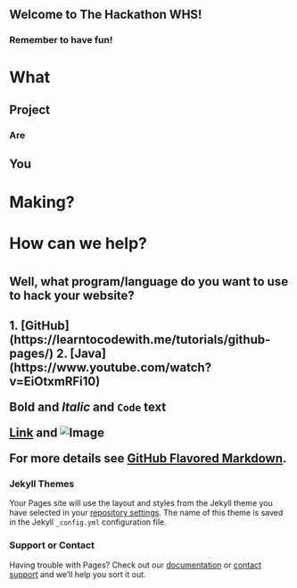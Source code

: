 ## Welcome to The Hackathon WHS!

### Remember to have fun!

# What
## Project
### Are
## You
# Making?

<H1>How can we help?<H1>
<h2>Well, what program/language do you want to use to hack your website?<h2>
1. [GitHub](https://learntocodewith.me/tutorials/github-pages/)
2. [Java](https://www.youtube.com/watch?v=EiOtxmRFi10)

**Bold** and _Italic_ and `Code` text

[Link](url) and ![Image](src)

For more details see [GitHub Flavored Markdown](https://guides.github.com/features/mastering-markdown/).

### Jekyll Themes

Your Pages site will use the layout and styles from the Jekyll theme you have selected in your [repository settings](https://github.com/shackamaxon/Hackme/settings). The name of this theme is saved in the Jekyll `_config.yml` configuration file.

### Support or Contact

Having trouble with Pages? Check out our [documentation](https://help.github.com/categories/github-pages-basics/) or [contact support](https://github.com/contact) and we’ll help you sort it out.
